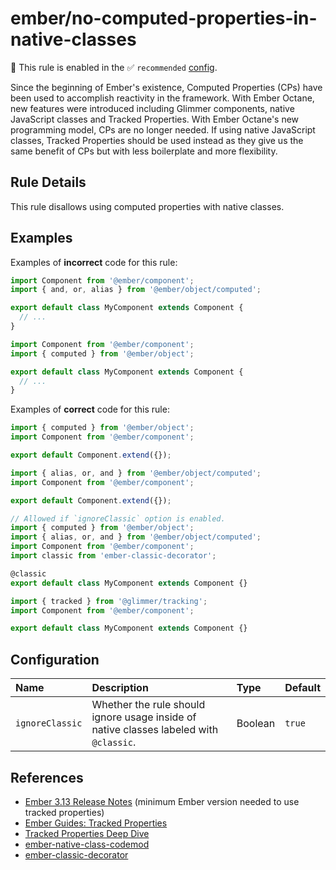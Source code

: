 # ember/no-computed-properties-in-native-classes

💼 This rule is enabled in the ✅ `recommended` [config](https://github.com/ember-cli/eslint-plugin-ember#-configurations).

<!-- end auto-generated rule header -->

Since the beginning of Ember's existence, Computed Properties (CPs) have been used to accomplish reactivity in the framework. With Ember Octane, new features were introduced including Glimmer components, native JavaScript classes and Tracked Properties. With Ember Octane's new programming model, CPs are no longer needed. If using native JavaScript classes, Tracked Properties should be used instead as they give us the same benefit of CPs but with less boilerplate and more flexibility.

## Rule Details

This rule disallows using computed properties with native classes.

## Examples

Examples of **incorrect** code for this rule:

```js
import Component from '@ember/component';
import { and, or, alias } from '@ember/object/computed';

export default class MyComponent extends Component {
  // ...
}
```

```js
import Component from '@ember/component';
import { computed } from '@ember/object';

export default class MyComponent extends Component {
  // ...
}
```

Examples of **correct** code for this rule:

```js
import { computed } from '@ember/object';
import Component from '@ember/component';

export default Component.extend({});
```

```js
import { alias, or, and } from '@ember/object/computed';
import Component from '@ember/component';

export default Component.extend({});
```

```js
// Allowed if `ignoreClassic` option is enabled.
import { computed } from '@ember/object';
import { alias, or, and } from '@ember/object/computed';
import Component from '@ember/component';
import classic from 'ember-classic-decorator';

@classic
export default class MyComponent extends Component {}
```

```js
import { tracked } from '@glimmer/tracking';
import Component from '@ember/component';

export default class MyComponent extends Component {}
```

## Configuration

<!-- begin auto-generated rule options list -->

| Name            | Description                                                                            | Type    | Default |
| :-------------- | :------------------------------------------------------------------------------------- | :------ | :------ |
| `ignoreClassic` | Whether the rule should ignore usage inside of native classes labeled with `@classic`. | Boolean | `true`  |

<!-- end auto-generated rule options list -->

## References

- [Ember 3.13 Release Notes](https://blog.emberjs.com/2019/09/25/ember-3-13-released.html) (minimum Ember version needed to use tracked properties)
- [Ember Guides: Tracked Properties](https://octane-guides-preview.emberjs.com/release/state-management/tracked-properties/)
- [Tracked Properties Deep Dive](https://www.pzuraq.com/coming-soon-in-ember-octane-part-3-tracked-properties/)
- [ember-native-class-codemod](https://github.com/ember-codemods/ember-native-class-codemod)
- [ember-classic-decorator](https://github.com/emberjs/ember-classic-decorator)
